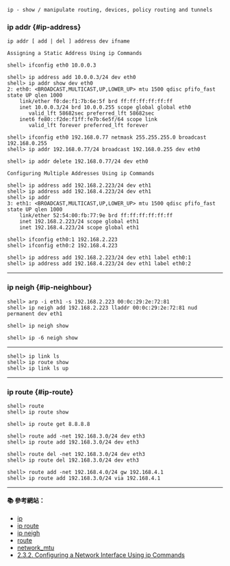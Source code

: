 `ip - show / manipulate routing, devices, policy routing and tunnels`

### ip addr {#ip-address}
```
ip addr [ add | del ] address dev ifname
```

`Assigning a Static Address Using ip Commands` 

```console
shell> ifconfig eth0 10.0.0.3

shell> ip address add 10.0.0.3/24 dev eth0
shell> ip addr show dev eth0
2: eth0: <BROADCAST,MULTICAST,UP,LOWER_UP> mtu 1500 qdisc pfifo_fast state UP qlen 1000
    link/ether f0:de:f1:7b:6e:5f brd ff:ff:ff:ff:ff:ff
    inet 10.0.0.3/24 brd 10.0.0.255 scope global global eth0
       valid_lft 58682sec preferred_lft 58682sec
    inet6 fe80::f2de:f1ff:fe7b:6e5f/64 scope link 
       valid_lft forever preferred_lft forever
```

```console
shell> ifconfig eth0 192.168.0.77 netmask 255.255.255.0 broadcast 192.168.0.255
shell> ip addr 192.168.0.77/24 broadcast 192.168.0.255 dev eth0
```
```console
shell> ip addr delete 192.168.0.77/24 dev eth0
```

`Configuring Multiple Addresses Using ip Commands`
```console
shell> ip address add 192.168.2.223/24 dev eth1
shell> ip address add 192.168.4.223/24 dev eth1
shell> ip addr
3: eth1: <BROADCAST,MULTICAST,UP,LOWER_UP> mtu 1500 qdisc pfifo_fast state UP qlen 1000
    link/ether 52:54:00:fb:77:9e brd ff:ff:ff:ff:ff:ff
    inet 192.168.2.223/24 scope global eth1
    inet 192.168.4.223/24 scope global eth1
```

```console
shell> ifconfig eth0:1 192.168.2.223
shell> ifconfig eth0:2 192.168.4.223

shell> ip address add 192.168.2.223/24 dev eth1 label eth0:1
shell> ip address add 192.168.4.223/24 dev eth1 label eth0:2
```

---

### ip neigh {#ip-neighbour}


```console
shell> arp -i eth1 -s 192.168.2.223 00:0c:29:2e:72:81
shell> ip neigh add 192.168.2.223 lladdr 00:0c:29:2e:72:81 nud permanent dev eth1

shell> ip neigh show 
```

```console
shell> ip -6 neigh show 
```

---

```console
shell> ip link ls
shell> ip route show
shell> ip link ls up
```
---

### ip route {#ip-route}

```console
shell> route
shell> ip route show

shell> ip route get 8.8.8.8

shell> route add -net 192.168.3.0/24 dev eth3
shell> ip route add 192.168.3.0/24 dev eth3

shell> route del -net 192.168.3.0/24 dev eth3
shell> ip route del 192.168.3.0/24 dev eth3

shell> route add -net 192.168.4.0/24 gw 192.168.4.1 
shell> ip route add 192.168.3.0/24 via 192.168.4.1
```
---

#### :books: 參考網站：
- [ip](http://manpages.ubuntu.com/manpages/trusty/man8/ip.8.html)
- [ip route](http://manpages.ubuntu.com/manpages/trusty/man8/ip-route.8.html)
- [ip neigh](http://manpages.ubuntu.com/manpages/trusty/man8/ip-neighbour.8.html)
- [route](http://manpages.ubuntu.com/manpages/trusty/man8/route.8.html)
- [network_mtu](http://docs.aws.amazon.com/AWSEC2/latest/UserGuide/network_mtu.html)
- [2.3.2. Configuring a Network Interface Using ip Commands](https://docs.fedoraproject.org/en-US/Fedora/22/html/Networking_Guide/sec-Configuring_a_Network_Interface_Using_ip_commands.html)
